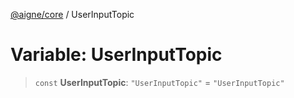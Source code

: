 [@aigne/core](../wiki/Home) / UserInputTopic

# Variable: UserInputTopic

> `const` **UserInputTopic**: `"UserInputTopic"` = `"UserInputTopic"`
